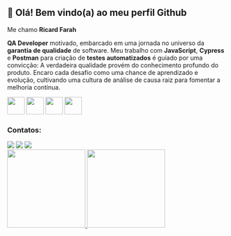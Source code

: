 ## 👋 Olá! Bem vindo(a) ao meu perfil Github
Me chamo **Ricard Farah**

**QA Developer**  motivado, embarcado em uma jornada no universo da **garantia de qualidade** de software. Meu trabalho com **JavaScript**, **Cypress** e **Postman** para criação de **testes automatizados** é guiado por uma convicção: A verdadeira qualidade provém do conhecimento profundo do produto. Encaro cada desafio como uma chance de aprendizado e evolução, cultivando uma cultura de análise de causa raiz para fomentar a melhoria contínua.

<img src="https://icongr.am/devicon/html5-original.svg?size=70&color=currentColor" width="40" height="40"/>   <img src="https://icongr.am/devicon/css3-original.svg?size=70&color=currentColor" width="40" height="40"/>   <img src="https://icongr.am/devicon/javascript-original.svg?size=70&color=currentColor" width="40" height="40"/> <img src="https://icongr.am/devicon/mysql-original-wordmark.svg?size=70&color=c6c3e9" width="40" height="40"/>  

### Contatos:

<div>
<a href="https://instagram.com/farah.dev/" target="_blank"><img src="https://img.shields.io/badge/-Instagram-%23E4405F?style=for-the-badge&logo=instagram&logoColor=white" target="_blank"></a>
<a href = "mailto:ricardfarah1983@gmail.com"><img src="https://img.shields.io/badge/Gmail-D14836?style=for-the-badge&logo=gmail&logoColor=white" target="_blank"></a>
<a href="https://www.linkedin.com/in/ricardfarah021/" target="_blank"><img src="https://img.shields.io/badge/-LinkedIn-%230077B5?style=for-the-badge&logo=linkedin&logoColor=white" target="_blank"></a>   
</div>

<div>
<a href="https://github.com/MohammeDevFarah">
<img height="180em" src="https://github-readme-stats.vercel.app/api/top-langs/?username=MohammeDevFarah&layout=compact&langs_count=7&theme=dark"/>
<img height="180em" src="https://github-readme-stats.vercel.app/api?username=MohammeDevFarah&show_icons=true&theme=dracula&include_all_commits=true&count_private=true"/>
</div>
